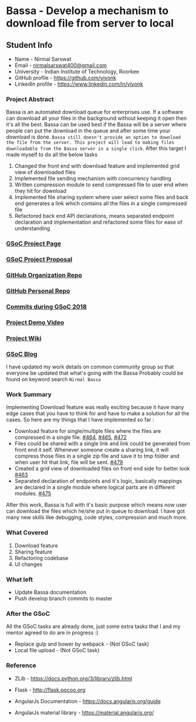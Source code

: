 # Bassa - Develop a mechanism to download file from server to local

## Student Info
  * Name - Nirmal Sarswat
  * Email - nirmalsarswat400@gmail.com 
  * University - Indian Institute of Technology, Roorkee
  * GitHub profile - https://github.com/vivonk
  * LinkedIn profile - https://www.linkedin.com/in/vivonk

### Project Abstract
Bassa is an automated download queue for enterprises use. If a software can download all your files in the background without keeping it open then it's all the best. Bassa can be used best if the Bassa will be a server where people can put the download in the queue and after some time your download is done. `Bassa still doesn't provide an option to download the file from the server. This project will lead to making files downloadable from the Bassa server in a single click`. After this target I made myself to do all the below tasks

   1. Changed the front end with download feature and implemented grid view of downloaded files
   2. Implemented file sending mechanism with concurrency handling
   3. Written compression module to send compressed file to user end when they hit for download
   4. Implemented file sharing system where user select some files and back end generates a link which contains all the files in a single compressed file
   5. Refactored back end API declarations, means separated endpoint declaration and implementation and refactored some files for ease of understanding

### [GSoC Project Page](https://summerofcode.withgoogle.com/projects/#5891538614222848)

### [GSoC Project Proposal](https://drive.google.com/open?id=1NjEIwYZ7idM4uETSQo5Jvzsv1lKWbg59jxBR8LtSNLU)

### [GitHub Organization Repo](https://github.com/scorelab)

### [GitHub Personal Repo](https://github.com/scorelab/bassa)

### [Commits during GSoC 2018](https://github.com/scorelab/Bassa/pulls?q=is%3Apr+author%3Avivonk+label%3AGSoC-2018+is%3Aopen)

### [Project Demo Video](https://drive.google.com/open?id=1S64628FH_pBS5XJjjmXy5dx99qR7xbda)

### [Project Wiki](https://github.com/scorelab/Bassa/wiki)

### [GSoC Blog](https://groups.google.com/forum/#!forum/score-community)
I have updated my work details on common community group so that everyone be updated that what's going with the Bassa
Probably could be found on keyword search `Nirmal Bassa`

### Work Summary
Implementing Download feature was really exciting because it have many edge cases that you have to think for and have to make a solution for all the cases. So here are my things that I have implemented so far : 
* Download feature for single/multiple files where the files are compressed in a single file. [#464](https://github.com/scorelab/Bassa/pull/464), [#465](https://github.com/scorelab/Bassa/pull/465), [#472](https://github.com/scorelab/Bassa/pull/472)
* Files could be shared with a single link and link could be generated from front end it self. Whenever someone create a sharing link, it will compress those files in a single zip file and save it to tmp folder and when user hit that link, file will be sent. [#479](https://github.com/scorelab/Bassa/pull/479)
* Created a grid view of downloaded files on front end side for better look [#463](https://github.com/scorelab/Bassa/pull/463)
* Separated declaration of endpoints and it's logic, basically mappings are declared in a single module where logical parts are in different modules. [#475](https://github.com/scorelab/Bassa/pull/475)

After this work, Bassa is full with it's basic purpose which means now user can download the files which he/she put in queue to download. I have got many new skills like debugging, code styles, compression and much more.



### What Covered
1. Download feature
2. Sharing feature
3. Refactoring codebase
4. UI changes

### What left
* Update Bassa documentation
* Push develop branch commits to master

### After the GSoC
All the GSoC tasks are already done, just some extra tasks that I and my mentor agreed to do are in progress :)
* Replace gulp and bower by webpack - (Not GSoC task)
* Local file upload - (Not GSoC task)

### Reference
* ZLib - https://docs.python.org/3/library/zlib.html

* Flask - http://flask.pocoo.org

* AngularJs Documentation - https://docs.angularjs.org/guide

* AngularJs material library - https://material.angularjs.org/
